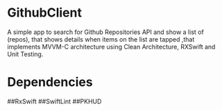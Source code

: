 # GithubClient
A simple app to search for Github Repositories API and show a list of (repos), that shows details when items on the list are tapped ,that implements MVVM-C architecture using Clean Architecture, RXSwift and Unit Testing.

# Dependencies
##RxSwift
##SwiftLint
##PKHUD

